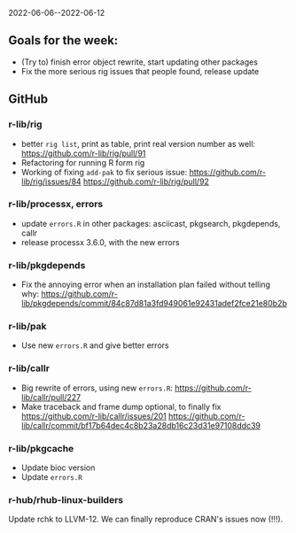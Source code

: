 
2022-06-06--2022-06-12

## Goals for the week:

- (Try to) finish error object rewrite, start updating other packages
- Fix the more serious rig issues that people found, release update

## GitHub

### r-lib/rig

- better `rig list`, print as table, print real version number as well:
  https://github.com/r-lib/rig/pull/91
- Refactoring for running R form rig
- Working of fixing `add-pak` to fix serious issue: 
  https://github.com/r-lib/rig/issues/84
  https://github.com/r-lib/rig/pull/92

### r-lib/processx, errors

- update `errors.R` in other packages: asciicast, pkgsearch, pkgdepends, callr
- release processx 3.6.0, with the new errors

### r-lib/pkgdepends

- Fix the annoying error when an installation plan failed without telling why:
  https://github.com/r-lib/pkgdepends/commit/84c87d81a3fd949061e92431adef2fce21e80b2b

### r-lib/pak

- Use new `errors.R` and give better errors

### r-lib/callr

- Big rewrite of errors, using new `errors.R`:
  https://github.com/r-lib/callr/pull/227
- Make traceback and frame dump optional, to finally fix
  https://github.com/r-lib/callr/issues/201
  https://github.com/r-lib/callr/commit/bf17b64dec4c8b23a28db16c23d31e97108ddc39

### r-lib/pkgcache

- Update bioc version
- Update `errors.R`

### r-hub/rhub-linux-builders

Update rchk to LLVM-12. We can finally reproduce CRAN's issues now (!!!).
